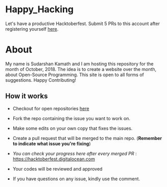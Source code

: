 # Happy_Hacking
Let's have a productive Hacktoberfest. Submit 5 PRs to this account after registering yourself [here](https://hacktoberfest.digitalocean.com/).

# About
My name is Sudarshan Kamath and I am hosting this repository for the month of October, 2018. The idea is to create a website over the month, about Open-Source Programming. This site is open to all forms of suggestions. Happy Contributing!

## How it works
- Checkout for open repositories [here](https://github.com/search?q=label:hacktoberfest+state:open+type:issue)

- Fork the repo containing the issue you want to work on.

- Make some edits on your own copy that fixes the issues.

- Create a pull request that will be merged to the main repo.
(**Remember to indicate what issue you're fixing**)

- *You can check your progress here after every merged PR* : https://hacktoberfest.digitalocean.com

- Your codes will be reviewed and approved

- If you have questions on any issue, kindly use the comment.
